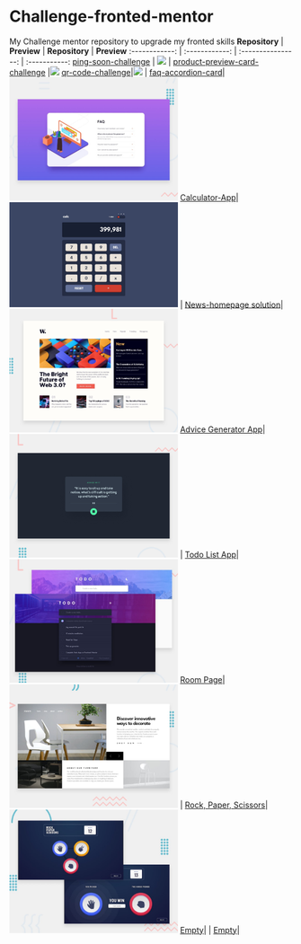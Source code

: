 # Challenge-fronted-mentor
My Challenge mentor repository to upgrade my fronted skills
**Repository**    |      **Preview** | **Repository** | **Preview**
:------------: | :------------: | :----------------: | :-----------:
<a href="https://github.com/mohamedelbachir/ping-soon-challenge">ping-soon-challenge</a> |  [<img src="https://user-images.githubusercontent.com/76158313/229285425-a7e664e1-1561-4de3-83ca-2cc796d4f15f.jpg" width="300" height="auto">](https://mohamedelbachir.github.io/ping-soon-challenge/) | <a href="https://github.com/mohamedelbachir/product-preview-card-challenge">product-preview-card-challenge</a> |[<img src="https://user-images.githubusercontent.com/76158313/229285837-69114306-d143-4bc5-8d61-b1e4ab56d059.jpg" width="300" height="auto">](https://mohamedelbachir.github.io/product-preview-card-challenge/) 
<a href="https://github.com/mohamedelbachir/qr-code-challenge">qr-code-challenge</a>|[<img src="https://user-images.githubusercontent.com/76158313/229286543-14450d74-50f6-4152-9359-3b2866fda63f.jpg" width="300" height="auto">](https://mohamedelbachir.github.io/qr-code-challenge/) | <a href="https://github.com/mohamedelbachir/faq-accordion-card">faq-accordion-card</a>|[<img src="https://github.com/mohamedelbachir/faq-accordion-card/blob/main/design/desktop-preview.jpg" width="300" height="auto">](https://mohamedelbachir.github.io/faq-accordion-card/) 
<a href="https://github.com/mohamedelbachir/CalculatorApp-solution">Calculator-App</a>|[<img src="https://github.com/mohamedelbachir/CalculatorApp-solution/blob/main/src/Design/desktop-design-theme-1.jpg" width="300" height="auto">](https://calculator-app-solution.vercel.app/) | <a href="https://github.com/mohamedelbachir/news-homepage-solution">News-homepage solution</a>|[<img src="https://github.com/mohamedelbachir/news-homepage-solution/blob/main/design/desktop-preview.jpg" width="300" height="auto">](https://mohamedelbachir.github.io/news-homepage-solution/)
<a href="https://github.com/mohamedelbachir/advice-generator">Advice Generator App</a>|[<img src="https://github.com/mohamedelbachir/advice-generator/blob/main/public/images/desktop-preview.jpg" width="300" height="auto">](https://advice-generator-new.vercel.app/) | <a href="https://github.com/mohamedelbachir/todo-App">Todo List App</a>|[<img src="https://github.com/mohamedelbachir/todo-App/blob/main/public/design/desktop-preview.jpg" width="300" height="auto">](https://todo-new-app.vercel.app/) 
<a href="https://github.com/mohamedelbachir/roomHomePage">Room Page</a>|[<img src="https://github.com/mohamedelbachir/roomHomePage/blob/main/public/design/desktop-preview.jpg" width="300" height="auto">](https://room-home-page-challenge.vercel.app/) | <a href="https://github.com/mohamedelbachir/RPS-game">Rock, Paper, Scissors</a>|[<img src="https://github.com/mohamedelbachir/RPS-game/blob/main/public/design/desktop-preview.jpg" width="300" height="auto">](https://rps-game-me.vercel.app/) 
<a href="#">Empty</a>|[<img src="" width="300" height="auto">](#) | <a href="#">Empty</a>|[<img src="" width="300" height="auto">](#) 
